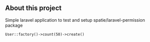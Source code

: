 ## About this project

Simple laravel application to test and setup spatie/laravel-permission package

`User::factory()->count(50)->create()`